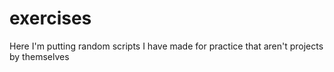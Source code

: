# exercises
Here I'm putting random scripts I have made for practice that aren't projects by themselves
